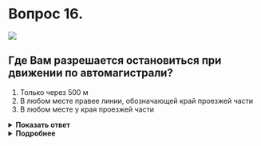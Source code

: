 # Вопрос 16.

![](https://s.drom.ru/i24227/pdd/tickets/2016/1542608897.jpg)

## Где Вам разрешается остановиться при движении по автомагистрали?

1. Только через 500 м
2. В любом месте правее линии, обозначающей край проезжей части
3. В любом месте у края проезжей части

<details>
<summary><b>Показать ответ</b></summary>
Правильный ответ: 1
</details>
<details>
<summary><b>Подробнее</b></summary>
На автомагистрали запрещается остановка вне специальных площадок для стоянки, обозначенных знаками 6.4 «Парковка (парковочное место)» или 7.11 «Место отдыха» (изображённом на рисунке). При этом до обозначенного места расстояние 500 м.
(«Дорожные знаки», пункт 16.1 ПДД)
</details>